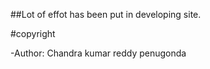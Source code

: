 ##Lot of effot has been put in developing site.

#copyright

-Author: Chandra kumar reddy penugonda
